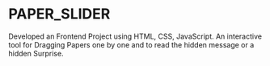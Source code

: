 # PAPER_SLIDER
Developed an Frontend Project using HTML, CSS, JavaScript. An interactive tool for Dragging Papers one by one and to read the hidden message or a hidden Surprise.
